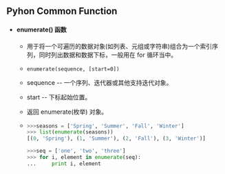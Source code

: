 ## Pyhon Common Function

- #### enumerate() 函数

  - 用于将一个可遍历的数据对象(如列表、元组或字符串)组合为一个索引序列，同时列出数据和数据下标，一般用在 for 循环当中。

  - ```
    enumerate(sequence, [start=0])
    ```

  - sequence -- 一个序列、迭代器或其他支持迭代对象。

  - start -- 下标起始位置。

  - 返回 enumerate(枚举) 对象。

  - ```python
    >>>seasons = ['Spring', 'Summer', 'Fall', 'Winter']
    >>> list(enumerate(seasons))
    [(0, 'Spring'), (1, 'Summer'), (2, 'Fall'), (3, 'Winter')]
    
    >>>seq = ['one', 'two', 'three']
    >>> for i, element in enumerate(seq):
    ...     print i, element
    ```

    
